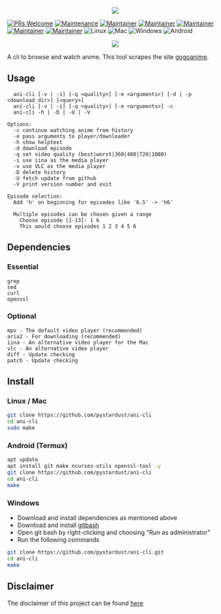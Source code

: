<p align="center"><img src="https://capsule-render.vercel.app/api?type=soft&fontColor=e5ab3e&text=pystardust/ani-cli&height=150&fontSize=60&desc=supersonic%20development%20speed&descAlignY=75&descAlign=60&color=00000000&animation=twinkling"></p>

[![PRs Welcome](https://img.shields.io/badge/PRs-welcome-brightgreen.svg)](http://makeapullrequest.com)
[![Maintenance](https://img.shields.io/badge/Maintained%3F-yes-brightgreen.svg)](https://GitHub.com/pystardust/ani-cli/graphs/commit-activity)
[![Maintainer](https://img.shields.io/badge/maintainer-pystardust-blue)](https://github.com/pystardust)
[![Maintainer](https://img.shields.io/badge/maintainer-ura43-blue)](https://github.com/ura43)
[![Maintainer](https://img.shields.io/badge/maintainer-RayGL-blue)](https://github.com/RaynardGerraldo)
[![Maintainer](https://img.shields.io/badge/maintainer-Dink4n-blue)](https://github.com/Dink4n)
[![Maintainer](https://img.shields.io/badge/maintainer-CoolnsX-blue)](https://github.com/CoolnsX)
![Linux](https://img.shields.io/badge/os-linux-brightgreen)
![Mac](https://img.shields.io/badge/os-mac-brightgreen)
![Windows](https://img.shields.io/badge/os-windows-yellow)
![Android](https://img.shields.io/badge/os-android-yellow)

<p align="center">
<a href="https://discord.gg/aqu7GpqVmR">
<img src="https://invidget.switchblade.xyz/aqu7GpqVmR">
</a></p>

A cli to browse and watch anime. This tool scrapes the site [gogoanime](https://gogoanime.pe).

## Usage

  ```text
    ani-cli [-v | -i] [-q <quality>] [-e <arguments>] [-d | -p <download_dir>] [<query>]
    ani-cli [-v | -i] [-q <quality>] [-e <arguments>] -c
    ani-cli -h | -D | -U | -V
    
  Options:
    -c continue watching anime from history
    -e pass arguments to player/downloader
    -h show helptext
    -d download episode
    -q set video quality (best|worst|360|480|720|1080)
    -i use iina as the media player
    -v use VLC as the media player
    -D delete history
    -U fetch update from github
    -V print version number and exit

  Episode selection:
    Add 'h' on beginning for episodes like '6.5' -> 'h6'

    Multiple episodes can be chosen given a range
      Choose episode [1-13]: 1 6
      This would choose episodes 1 2 3 4 5 6
  ```

## Dependencies

### Essential

```text
grep
sed
curl
openssl
```

### Optional

```text
mpv - The default video player (recommended)
aria2 - For downloading (recommended)
iina - An alternative video player for the Mac
vlc - An alternative video player
diff - Update checking
patch - Update checking
```

## Install

### Linux / Mac

```sh
git clone https://github.com/pystardust/ani-cli
cd ani-cli
sudo make
```

### Android (Termux)

```sh
apt update
apt install git make ncurses-utils openssl-tool -y
git clone https://github.com/pystardust/ani-cli
cd ani-cli
make
```

### Windows

* Download and install dependencies as mentioned above
* Download and install [gitbash](https://git-scm.com/downloads)
* Open git bash by right-clicking and choosing "Run as administrator"
* Run the following commands

```sh
git clone https://github.com/pystardust/ani-cli.git
cd ani-cli
make
```

## Disclaimer

The disclaimer of this project can be found [here](./disclaimer.md)

